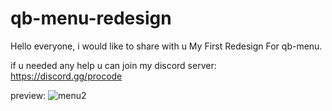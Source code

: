 # qb-menu-redesign

Hello everyone,
i would like to share with u My First Redesign For qb-menu.

if u needed any help u can join my discord server:
https://discord.gg/procode

preview:
![menu2](https://github.com/user-attachments/assets/b90d9237-926a-4db0-845a-ffcf2ca7a152)
